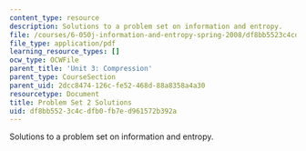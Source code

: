 ```yaml
---
content_type: resource
description: Solutions to a problem set on information and entropy.
file: /courses/6-050j-information-and-entropy-spring-2008/df8bb5523c4cdfb0fb7ed961572b392a_MIT6_050JS08_ps_02_sol.pdf
file_type: application/pdf
learning_resource_types: []
ocw_type: OCWFile
parent_title: 'Unit 3: Compression'
parent_type: CourseSection
parent_uid: 2dcc8474-126c-fe52-468d-88a8358a4a30
resourcetype: Document
title: Problem Set 2 Solutions
uid: df8bb552-3c4c-dfb0-fb7e-d961572b392a
---
```

Solutions to a problem set on information and entropy.

